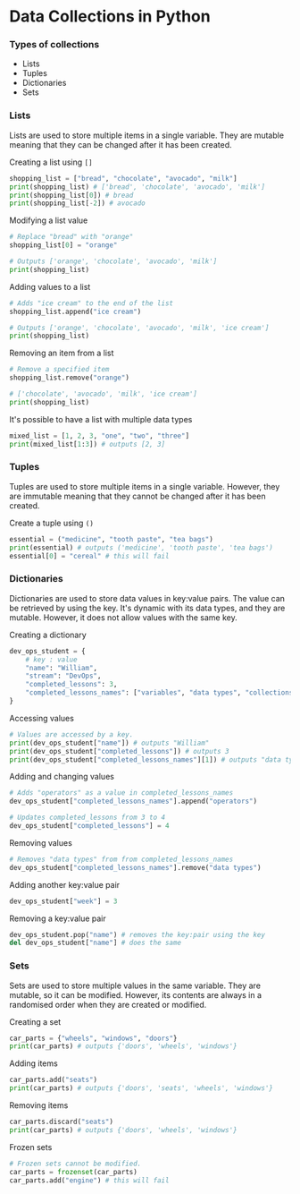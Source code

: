 # Data Collections in Python
### Types of collections
* Lists 
* Tuples
* Dictionaries
* Sets

### Lists
Lists are used to store multiple items in a single variable. 
They are mutable meaning that they can be changed after it has 
been created.

Creating a list using `[]`
```python
shopping_list = ["bread", "chocolate", "avocado", "milk"]
print(shopping_list) # ['bread', 'chocolate', 'avocado', 'milk']
print(shopping_list[0]) # bread
print(shopping_list[-2]) # avocado
```

Modifying a list value
```python
# Replace "bread" with "orange"
shopping_list[0] = "orange"

# Outputs ['orange', 'chocolate', 'avocado', 'milk']
print(shopping_list)
```

Adding values to a list
```python
# Adds "ice cream" to the end of the list
shopping_list.append("ice cream")

# Outputs ['orange', 'chocolate', 'avocado', 'milk', 'ice cream']
print(shopping_list)
```

Removing an item from a list
```python
# Remove a specified item
shopping_list.remove("orange")

# ['chocolate', 'avocado', 'milk', 'ice cream']
print(shopping_list)
```

It's possible to have a list with multiple data types
```python
mixed_list = [1, 2, 3, "one", "two", "three"]
print(mixed_list[1:3]) # outputs [2, 3]
```

### Tuples
Tuples are used to store multiple items in a single variable. 
However, they are immutable meaning that they cannot be changed 
after it has been created.

Create a tuple using `()`
```python
essential = ("medicine", "tooth paste", "tea bags")
print(essential) # outputs ('medicine', 'tooth paste', 'tea bags')
essential[0] = "cereal" # this will fail
```

### Dictionaries
Dictionaries are used to store data values in key:value pairs.
The value can be retrieved by using the key. It's dynamic with
its data types, and they are mutable. However, it does not allow 
values with the same key.

Creating a dictionary
```python
dev_ops_student = {
    # key : value
    "name": "William",
    "stream": "DevOps",
    "completed_lessons": 3,
    "completed_lessons_names": ["variables", "data types", "collections"]
}
```

Accessing values
```python
# Values are accessed by a key.
print(dev_ops_student["name"]) # outputs "William"
print(dev_ops_student["completed_lessons"]) # outputs 3
print(dev_ops_student["completed_lessons_names"][1]) # outputs "data types"
```

Adding and changing values
```python
# Adds "operators" as a value in completed_lessons_names
dev_ops_student["completed_lessons_names"].append("operators")

# Updates completed_lessons from 3 to 4
dev_ops_student["completed_lessons"] = 4
```

Removing values
```python
# Removes "data types" from from completed_lessons_names
dev_ops_student["completed_lessons_names"].remove("data types")
```

Adding another key:value pair
```python
dev_ops_student["week"] = 3 
```

Removing a key:value pair
```python
dev_ops_student.pop("name") # removes the key:pair using the key
del dev_ops_student["name"] # does the same
```

### Sets
Sets are used to store multiple values in the same variable.
They are mutable, so it can be modified. However, its contents
are always in a randomised order when they are created or 
modified.

Creating a set
```python
car_parts = {"wheels", "windows", "doors"}
print(car_parts) # outputs {'doors', 'wheels', 'windows'}
```

Adding items
```python
car_parts.add("seats")
print(car_parts) # outputs {'doors', 'seats', 'wheels', 'windows'}
```

Removing items
```python
car_parts.discard("seats")
print(car_parts) # outputs {'doors', 'wheels', 'windows'}
```

Frozen sets
```python
# Frozen sets cannot be modified.
car_parts = frozenset(car_parts)
car_parts.add("engine") # this will fail
```
